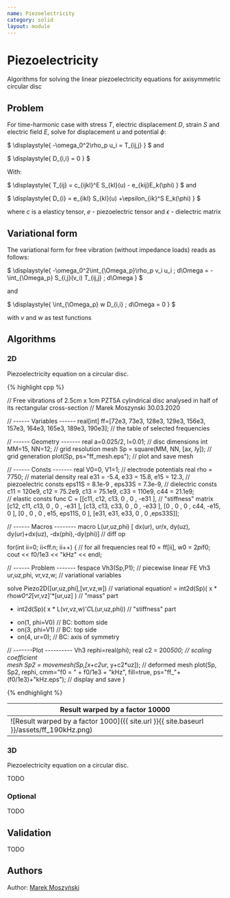 ```yaml
---
name: Piezoelectricity
category: solid
layout: module
---
```


# Piezoelectricity

Algorithms for solving the linear piezoelectricity equations for axisymmetric circular disc

## Problem

For time-harmonic case with stress $T$, electric displacement $D$, strain $S$ and electric field $E$, solve for displacement $u$ and potential $\phi$:

$
\displaystyle{
-\omega_0^2\rho_p u_i  =  T_{ij,j}
}
$
and 

$
\displaystyle{
D_{i,i} = 0 
}
$

With:

$
\displaystyle{
T_{ij} = c_{ijkl}^E S_{kl}(u) - e_{kij}E_k(\phi)
}
$
and 

$
\displaystyle{
D_{i} = e_{ikl} S_{kl}(u) +\epsilon_{ik}^S E_k(\phi)
}
$

where $c$ is a elasticy tensor, $e$ - piezoelectric tensor and $\epsilon$ - dielectric matrix

## Variational form

The variational form for free vibration (without impedance loads) reads as follows:

$
\displaystyle{
-\omega_0^2\int_{\Omega_p}\rho_p v_i u_i \; d\Omega = -\int_{\Omega_p} S_{i,j}(v_i) T_{ij,j} \; d\Omega
}
$

and

$
\displaystyle{
\int_{\Omega_p} w D_{i,i} \; d\Omega = 0 
}
$

with $v$ and $w$ as test functions

## Algorithms

### 2D

Piezoelectricity equation on a circular disc.

{% highlight cpp %}

// Free vibrations of 2.5cm x 1cm PZT5A cylindrical disc analysed in half of its rectangular cross-section
// Marek Moszynski 30.03.2020

// ------ Variables ------
real[int] ff=[72e3, 73e3, 128e3, 129e3, 156e3, 157e3, 164e3, 165e3, 189e3, 190e3];  // the table of selected frequencies

// ------ Geometry -------
real a=0.025/2, l=0.01;   	                // disc dimensions
int  MM=15, NN=12;				// grid resolution
mesh Sp = square(MM, NN, [a*x, l*y]);           // grid generation
plot(Sp, ps="ff_mesh.eps");                     // plot and save mesh

// ------ Consts -------
real V0=0, V1=1;				// electrode potentials
real rho = 7750;                                // material density
real e31 = -5.4,  e33 = 15.8,  e15 = 12.3,      // piezoelectric consts
     eps11S = 8.1e-9 , eps33S = 7.3e-9,         // dielectric consts
     c11 = 120e9, c12 = 75.2e9, c13 = 75.1e9, c33 = 110e9, c44 = 21.1e9;  
						// elastic consts
func C =  [[c11, c12, c13,  0 ,   0  , -e31 ],  // "stiffness" matrix
           [c12, c11, c13,  0 ,   0  , -e31 ],
           [c13, c13, c33,  0 ,   0  , -e33 ],
           [0  , 0  , 0  , c44, -e15,    0  ],
           [0  , 0  , 0  , e15, eps11S,  0  ],
           [e31, e31, e33,  0 ,   0  ,eps33S]];

// ------ Macros --------
macro L(ur,uz,phi) [
 dx(ur), ur/x, dy(uz), dy(ur)+dx(uz), -dx(phi),-dy(phi)] // diff op

for(int ii=0; ii<ff.n; ii++) {                  // for all frequencies
  real f0 = ff[ii], w0 = 2*pi*f0; cout << f0/1e3 << "kHz" << endl;

  // ------ Problem -------
  fespace Vh3(Sp,P1);                   // piecewise linear FE
  Vh3 ur,uz,phi, vr,vz,w;                   // variational variables

  solve Piezo2D([ur,uz,phi],[vr,vz,w])          // variational equation!
   = int2d(Sp)( x * rho*w0^2*[vr,vz]'*[ur,uz] ) // "mass" part
   - int2d(Sp)( x * L(vr,vz,w)'*C*L(ur,uz,phi)) // "stiffness" part 
   + on(1, phi=V0)                              // BC: bottom side
   + on(3, phi=V1)                              // BC: top side
   + on(4, ur=0);                               // BC: axis of symmetry

  // -------Plot ----------
  Vh3 rephi=real(phi);
  real c2 = 200*500;                            // scaling coefficient     
  mesh Sp2 = movemesh(Sp,[x+c2*ur, y+c2*uz]);   // deformed mesh
  plot(Sp, Sp2, rephi, cmm="f0 = " + f0/1e3 + "kHz", fill=true, 
    ps="ff_"+(f0/1e3)+"kHz.eps");               // display and save
}

{% endhighlight %}

|Result warped by a factor 10000|
|--|
|![Result warped by a factor 1000]({{ site.url }}{{ site.baseurl }}/assets/ff_190kHz.png)|

### 3D

Piezoelectricity equation on a circular disc.

TODO

### Optional

TODO

## Validation

TODO

## Authors

Author: [Marek Moszyński](https://github.com/marmoszy)
